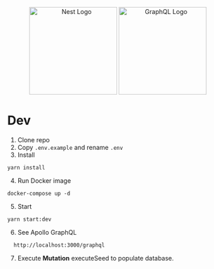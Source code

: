 <p align="center">
  <a href="http://nestjs.com/" target="blank"><img src="https://nestjs.com/img/logo-small.svg" width="200" alt="Nest Logo" /></a>
  <a href="#" target="blank"><img src="https://graphql.org/img/logo.svg" width="200" alt="GraphQL Logo" /></a>
</p>


# Dev

1. Clone repo
2. Copy ```.env.example``` and rename ```.env```
3. Install
```
yarn install
```
4. Run Docker image
```
docker-compose up -d
```
5. Start
```
yarn start:dev
```
6. See  Apollo GraphQL
```
  http://localhost:3000/graphql
```
7. Execute __Mutation__ executeSeed to populate database.